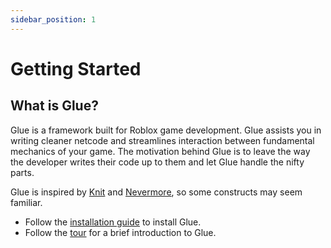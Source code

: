 ```yaml
---
sidebar_position: 1
---
```


# Getting Started

## What is Glue?

Glue is a framework built for Roblox game development. 
Glue assists you in writing cleaner netcode and streamlines interaction between fundamental mechanics of your game.
The motivation behind Glue is to leave the way the developer writes their code up to them and let Glue handle the nifty parts.

Glue is inspired by [Knit](https://sleitnick.github.io/Knit) and [Nevermore](https://quenty.github.io/NevermoreEngine), so some constructs may seem familiar.

* Follow the [installation guide](install.md) to install Glue.
* Follow the [tour](intro.md) for a brief introduction to Glue.